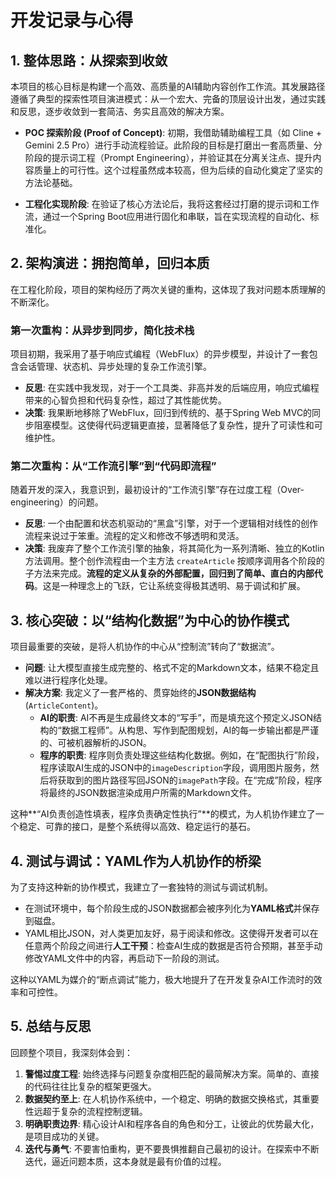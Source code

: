 # 开发记录与心得

## 1. 整体思路：从探索到收敛

本项目的核心目标是构建一个高效、高质量的AI辅助内容创作工作流。其发展路径遵循了典型的探索性项目演进模式：从一个宏大、完备的顶层设计出发，通过实践和反思，逐步收敛到一套简洁、务实且高效的解决方案。

- **POC 探索阶段 (Proof of Concept)**: 初期，我借助辅助编程工具（如 Cline + Gemini 2.5 Pro）进行手动流程验证。此阶段的目标是打磨出一套高质量、分阶段的提示词工程（Prompt Engineering），并验证其在分离关注点、提升内容质量上的可行性。这个过程虽然成本较高，但为后续的自动化奠定了坚实的方法论基础。

- **工程化实现阶段**: 在验证了核心方法论后，我将这套经过打磨的提示词和工作流，通过一个Spring Boot应用进行固化和串联，旨在实现流程的自动化、标准化。

## 2. 架构演进：拥抱简单，回归本质

在工程化阶段，项目的架构经历了两次关键的重构，这体现了我对问题本质理解的不断深化。

### 第一次重构：从异步到同步，简化技术栈

项目初期，我采用了基于响应式编程（WebFlux）的异步模型，并设计了一套包含会话管理、状态机、异步处理的复杂工作流引擎。

- **反思**: 在实践中我发现，对于一个工具类、非高并发的后端应用，响应式编程带来的心智负担和代码复杂性，超过了其性能优势。
- **决策**: 我果断地移除了WebFlux，回归到传统的、基于Spring Web MVC的同步阻塞模型。这使得代码逻辑更直接，显著降低了复杂性，提升了可读性和可维护性。

### 第二次重构：从“工作流引擎”到“代码即流程”

随着开发的深入，我意识到，最初设计的“工作流引擎”存在过度工程（Over-engineering）的问题。

- **反思**: 一个由配置和状态机驱动的“黑盒”引擎，对于一个逻辑相对线性的创作流程来说过于笨重。流程的定义和修改不够透明和灵活。
- **决策**: 我废弃了整个工作流引擎的抽象，将其简化为一系列清晰、独立的Kotlin方法调用。整个创作流程由一个主方法 `createArticle` 按顺序调用各个阶段的子方法来完成。**流程的定义从复杂的外部配置，回归到了简单、直白的内部代码**。这是一种理念上的飞跃，它让系统变得极其透明、易于调试和扩展。

## 3. 核心突破：以“结构化数据”为中心的协作模式

项目最重要的突破，是将人机协作的中心从“控制流”转向了“数据流”。

- **问题**: 让大模型直接生成完整的、格式不定的Markdown文本，结果不稳定且难以进行程序化处理。
- **解决方案**: 我定义了一套严格的、贯穿始终的**JSON数据结构** (`ArticleContent`)。
  - **AI的职责**: AI不再是生成最终文本的“写手”，而是填充这个预定义JSON结构的“数据工程师”。从构思、写作到配图规划，AI的每一步输出都是严谨的、可被机器解析的JSON。
  - **程序的职责**: 程序则负责处理这些结构化数据。例如，在“配图执行”阶段，程序读取AI生成的JSON中的`imageDescription`字段，调用图片服务，然后将获取到的图片路径写回JSON的`imagePath`字段。在“完成”阶段，程序将最终的JSON数据渲染成用户所需的Markdown文件。

这种**“AI负责创造性填表，程序负责确定性执行”**的模式，为人机协作建立了一个稳定、可靠的接口，是整个系统得以高效、稳定运行的基石。

## 4. 测试与调试：YAML作为人机协作的桥梁

为了支持这种新的协作模式，我建立了一套独特的测试与调试机制。

- 在测试环境中，每个阶段生成的JSON数据都会被序列化为**YAML格式**并保存到磁盘。
- YAML相比JSON，对人类更加友好，易于阅读和修改。这使得开发者可以在任意两个阶段之间进行**人工干预**：检查AI生成的数据是否符合预期，甚至手动修改YAML文件中的内容，再启动下一阶段的测试。

这种以YAML为媒介的“断点调试”能力，极大地提升了在开发复杂AI工作流时的效率和可控性。

## 5. 总结与反思

回顾整个项目，我深刻体会到：

1. **警惕过度工程**: 始终选择与问题复杂度相匹配的最简解决方案。简单的、直接的代码往往比复杂的框架更强大。
2. **数据契约至上**: 在人机协作系统中，一个稳定、明确的数据交换格式，其重要性远超于复杂的流程控制逻辑。
3. **明确职责边界**: 精心设计AI和程序各自的角色和分工，让彼此的优势最大化，是项目成功的关键。
4. **迭代与勇气**: 不要害怕重构，更不要畏惧推翻自己最初的设计。在探索中不断迭代，逼近问题本质，这本身就是最有价值的过程。
